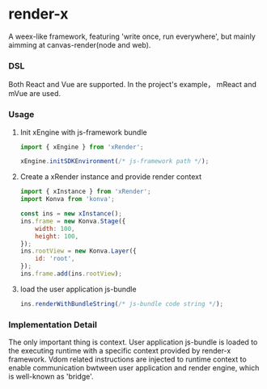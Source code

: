 # render-x

A weex-like framework, featuring 'write once, run everywhere', but mainly aimming at canvas-render(node and web).

### DSL

Both React and Vue are supported. In the project's example， mReact and mVue are used.

### Usage

1. Init xEngine with js-framework bundle
   
   ```javascript
   import { xEngine } from 'xRender';
   
   xEngine.initSDKEnvironment(/* js-framework path */);
   ```

2. Create a xRender instance and provide render context
   
   ```javascript
   import { xInstance } from 'xRender';
   import Konva from 'konva';
   
   const ins = new xInstance();
   ins.frame = new Konva.Stage({
       width: 100,
       height: 100,
   });
   ins.rootView = new Konva.Layer({
       id: 'root',
   });
   ins.frame.add(ins.rootView);
   ```

3. load the user application js-bundle
   
   ```javascript
   ins.renderWithBundleString(/* js-bundle code string */);
   ```
   
   

### Implementation Detail

The only important thing is context. User application js-bundle is loaded to the executing runtime with a specific context provided by render-x framework. Vdom related instructions are injected to runtime context to enable communication bwtween user application and render engine, which is well-known as 'bridge'.
